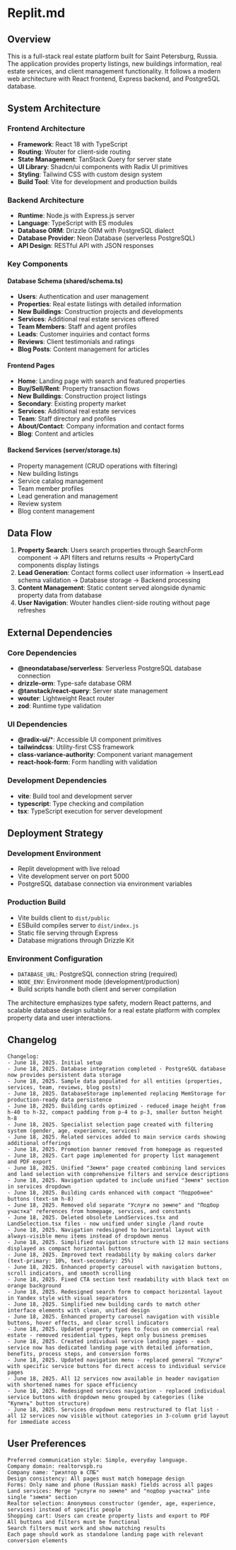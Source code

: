 # Replit.md

## Overview

This is a full-stack real estate platform built for Saint Petersburg, Russia. The application provides property listings, new buildings information, real estate services, and client management functionality. It follows a modern web architecture with React frontend, Express backend, and PostgreSQL database.

## System Architecture

### Frontend Architecture
- **Framework**: React 18 with TypeScript
- **Routing**: Wouter for client-side routing
- **State Management**: TanStack Query for server state
- **UI Library**: Shadcn/ui components with Radix UI primitives
- **Styling**: Tailwind CSS with custom design system
- **Build Tool**: Vite for development and production builds

### Backend Architecture
- **Runtime**: Node.js with Express.js server
- **Language**: TypeScript with ES modules
- **Database ORM**: Drizzle ORM with PostgreSQL dialect
- **Database Provider**: Neon Database (serverless PostgreSQL)
- **API Design**: RESTful API with JSON responses

### Key Components

#### Database Schema (shared/schema.ts)
- **Users**: Authentication and user management
- **Properties**: Real estate listings with detailed information
- **New Buildings**: Construction projects and developments
- **Services**: Additional real estate services offered
- **Team Members**: Staff and agent profiles
- **Leads**: Customer inquiries and contact forms
- **Reviews**: Client testimonials and ratings
- **Blog Posts**: Content management for articles

#### Frontend Pages
- **Home**: Landing page with search and featured properties
- **Buy/Sell/Rent**: Property transaction flows
- **New Buildings**: Construction project listings
- **Secondary**: Existing property market
- **Services**: Additional real estate services
- **Team**: Staff directory and profiles
- **About/Contact**: Company information and contact forms
- **Blog**: Content and articles

#### Backend Services (server/storage.ts)
- Property management (CRUD operations with filtering)
- New building listings
- Service catalog management
- Team member profiles
- Lead generation and management
- Review system
- Blog content management

## Data Flow

1. **Property Search**: Users search properties through SearchForm component → API filters and returns results → PropertyCard components display listings
2. **Lead Generation**: Contact forms collect user information → InsertLead schema validation → Database storage → Backend processing
3. **Content Management**: Static content served alongside dynamic property data from database
4. **User Navigation**: Wouter handles client-side routing without page refreshes

## External Dependencies

### Core Dependencies
- **@neondatabase/serverless**: Serverless PostgreSQL database connection
- **drizzle-orm**: Type-safe database ORM
- **@tanstack/react-query**: Server state management
- **wouter**: Lightweight React router
- **zod**: Runtime type validation

### UI Dependencies
- **@radix-ui/***: Accessible UI component primitives
- **tailwindcss**: Utility-first CSS framework
- **class-variance-authority**: Component variant management
- **react-hook-form**: Form handling with validation

### Development Dependencies
- **vite**: Build tool and development server
- **typescript**: Type checking and compilation
- **tsx**: TypeScript execution for server development

## Deployment Strategy

### Development Environment
- Replit development with live reload
- Vite development server on port 5000
- PostgreSQL database connection via environment variables

### Production Build
- Vite builds client to `dist/public`
- ESBuild compiles server to `dist/index.js`
- Static file serving through Express
- Database migrations through Drizzle Kit

### Environment Configuration
- `DATABASE_URL`: PostgreSQL connection string (required)
- `NODE_ENV`: Environment mode (development/production)
- Build scripts handle both client and server compilation

The architecture emphasizes type safety, modern React patterns, and scalable database design suitable for a real estate platform with complex property data and user interactions.

## Changelog

```
Changelog:
- June 18, 2025. Initial setup
- June 18, 2025. Database integration completed - PostgreSQL database now provides persistent data storage
- June 18, 2025. Sample data populated for all entities (properties, services, team, reviews, blog posts)
- June 18, 2025. DatabaseStorage implemented replacing MemStorage for production-ready data persistence
- June 18, 2025. Building cards optimized - reduced image height from h-40 to h-32, compact padding from p-4 to p-3, smaller button height h-8
- June 18, 2025. Specialist selection page created with filtering system (gender, age, experience, services)
- June 18, 2025. Related services added to main service cards showing additional offerings
- June 18, 2025. Promotion banner removed from homepage as requested
- June 18, 2025. Cart page implemented for property list management and PDF export
- June 18, 2025. Unified "Земля" page created combining land services and land selection with comprehensive filters and service descriptions
- June 18, 2025. Navigation updated to include unified "Земля" section in services dropdown
- June 18, 2025. Building cards enhanced with compact "Подробнее" buttons (text-sm h-8)
- June 18, 2025. Removed old separate "Услуги по земле" and "Подбор участка" references from homepage, services, and constants
- June 18, 2025. Deleted obsolete LandServices.tsx and LandSelection.tsx files - now unified under single /land route
- June 18, 2025. Navigation redesigned to horizontal layout with always-visible menu items instead of dropdown menus
- June 18, 2025. Simplified navigation structure with 12 main sections displayed as compact horizontal buttons
- June 18, 2025. Improved text readability by making colors darker (text-primary: 10%, text-secondary: 25%)
- June 18, 2025. Enhanced property carousel with navigation buttons, scroll indicators, and smooth scrolling
- June 18, 2025. Fixed CTA section text readability with black text on orange background
- June 18, 2025. Redesigned search form to compact horizontal layout in Yandex style with visual separators
- June 18, 2025. Simplified new building cards to match other interface elements with clean, unified design
- June 18, 2025. Enhanced property carousel navigation with visible buttons, hover effects, and clear scroll indicators
- June 18, 2025. Updated property types to focus on commercial real estate - removed residential types, kept only business premises
- June 18, 2025. Created individual service landing pages - each service now has dedicated landing page with detailed information, benefits, process steps, and conversion forms
- June 18, 2025. Updated navigation menu - replaced general "Услуги" with specific service buttons for direct access to individual service pages
- June 18, 2025. All 12 services now available in header navigation with shortened names for space efficiency
- June 18, 2025. Redesigned services navigation - replaced individual service buttons with dropdown menu grouped by categories (like "Купить" button structure)
- June 18, 2025. Services dropdown menu restructured to flat list - all 12 services now visible without categories in 3-column grid layout for immediate access
```

## User Preferences

```
Preferred communication style: Simple, everyday language.
Company domain: realtorvspb.ru
Company name: "риэлтор в СПБ"
Design consistency: All pages must match homepage design
Forms: Only name and phone (Russian mask) fields across all pages
Land services: Merge "услуги по земле" and "подбор участка" into single "земля" section
Realtor selection: Anonymous constructor (gender, age, experience, services) instead of specific people
Shopping cart: Users can create property lists and export to PDF
All buttons and filters must be functional
Search filters must work and show matching results
Each page should work as standalone landing page with relevant conversion elements
```